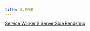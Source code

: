 ```yaml
---
title: 8.SWSR
---
```


[Service Worker & Server Side Rendering](https://kamleshchandnani.com/articles/service-worker-and-server-side-rendering-hmm)
